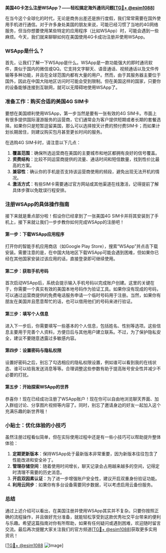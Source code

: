 **美国4G卡怎么注册WSApp？——轻松搞定海外通讯问题[[TG💪+ @esim1088](https://t.me/s/esim1088)]**

在当今这个全球化的时代，无论是商务出差还是旅行度假，我们常常需要在国外使用手机进行通信。对于许多身处美国的朋友来说，可能已经习惯了当地的4G网络服务，但当你想要使用某些特定的应用程序（比如WSApp）时，可能会遇到一些麻烦。今天，我们就来聊聊如何在美国使用4G卡成功注册并使用WSApp。

### WSApp是什么？
首先，让我们了解一下WSApp是什么。WSApp是一款功能强大的即时通讯软件，类似于国内的微信或QQ。它支持文字聊天、语音通话、视频通话以及文件传输等多种功能，并且在全球范围内都有大量的用户。然而，由于其服务器主要位于国外，因此在中国大陆地区访问时可能会受到限制。但在美国这样的国家，只要你的设备能够连接到互联网，就可以无障碍地使用WSApp了。

### 准备工作：购买合适的美国4G SIM卡
要想在美国顺利使用WSApp，第一步当然是要有一张有效的4G SIM卡。市面上有很多提供国际漫游服务的运营商，它们通常会为客户提供短期或者长期的套餐选择。如果你只是短暂逗留美国，那么可以选择按天计费的预付费SIM卡；而如果计划长期居住，则建议购买包月甚至更长时间的服务。

在选购4G SIM卡时，请注意以下几点：
1. **覆盖范围**：确保所选运营商在美国的主要城市和地区都拥有良好的信号覆盖。
2. **资费结构**：比较不同运营商提供的流量、通话时间和短信数量，找到性价比最高的方案。
3. **兼容性**：确认你的手机是否支持该运营商使用的频段，避免出现无法开机的情况。
4. **激活方式**：有些SIM卡需要通过官方网站或其他渠道在线激活，记得提前了解具体步骤以免耽误行程安排。

### 注册WSApp的具体操作指南
接下来就是重点部分啦！假设你已经拿到了一张美国4G SIM卡并将其安装到了手机上，接下来就让我们一步步教你如何完成WSApp的注册吧！

#### 第一步：下载WSApp应用程序
打开你的智能手机应用商店（如Google Play Store），搜索“WSApp”并点击下载安装。需要注意的是，在中国大陆地区下载WSApp可能会遇到困难，但如果你已经在其他国家安装过该应用的话，直接登录即可继续使用。

#### 第二步：获取手机号码
首次启动WSApp后，系统会提示输入手机号码以完成账户创建。这里的关键在于，你需要一个真实有效的美国本地号码作为验证工具。如果你没有现成的号码，可以通过运营商提供的免费电话服务申请一个临时号码用于注册。当然，如果你有朋友在美国并且愿意帮忙的话，也可以借用他们的号码来进行验证。

#### 第三步：填写个人信息
进入下一步后，你需要填写一些基本的个人信息，包括姓名、性别等选项。这些信息主要用于完善个人资料，方便日后与其他用户建立联系。不过，为了保护隐私安全，建议不要随意透露过多敏感内容。

#### 第四步：设置密码与隐私权限
设置好密码之后，别忘了勾选相应的隐私权限设置，例如谁可以看到我的在线状态、谁可以给我发送消息等等。合理调整这些参数有助于提高账号安全性并减少不必要的打扰。

#### 第五步：开始探索WSApp的世界
恭喜你！现在已经成功注册了WSApp账户！现在你可以自由地浏览聊天界面、加入群组讨论、分享图片视频等内容了。同时，别忘了邀请身边的好友一起加入这个充满乐趣的新世界哦！

### 小贴士：优化体验的小技巧
虽然注册过程看似简单，但在实际使用过程中还是有一些小技巧可以帮助提升整体体验：

1. **定期更新版本**：保持WSApp处于最新版本非常重要，因为新版本往往包含了性能改进和安全补丁。
2. **管理存储空间**：随着使用时间增长，聊天记录会占用越来越多的空间，记得定时清理不需要的历史消息。
3. **开启双因素认证**：为了进一步增强账户安全性，建议开启双重身份验证功能。
4. **利用云同步**：如果你有多台设备需要同步数据，可以考虑启用云备份服务。

### 总结
通过上述介绍可以看出，在美国注册并使用WSApp其实并不复杂。只要你按照正确的流程操作，并且做好充分准备，就能轻松享受到这款优秀社交平台带来的便利与乐趣。希望这篇指南对你有所帮助，如果有任何疑问或遇到困难，欢迎随时留言交流。最后再次提醒大家关注我们的官方频道[[TG💪+ @esim1088](https://t.me/s/esim1088)]获取更多实用资讯！

[[TG💪+ @esim1088](https://t.me/s/esim1088) ![Image](https://i.postimg.cc/4NQfJmqS/Snipaste-2025-05-13-00-14-12.png)]